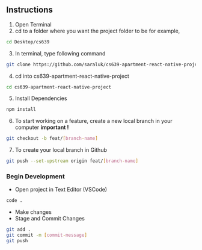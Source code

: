## Instructions
1. Open Terminal
2. cd to a folder where you want the project folder to be
for example,
```bash
cd Desktop/cs639
```
3. In terminal, type following command
```bash
git clone https://github.com/saraluk/cs639-apartment-react-native-project.git
```
4. cd into cs639-apartment-react-native-project
```bash
cd cs639-apartment-react-native-project
```
5. Install Dependencies
```bash
npm install
```
6. To start working on a feature, create a new local branch in your computer **important !**
```bash
git checkout -b feat/[branch-name]
```
7. To create your local branch in Github
```bash
git push --set-upstream origin feat/[branch-name]
```

### Begin Development
- Open project in Text Editor (VSCode)
```bash
code .
```
- Make changes
- Stage and Commit Changes 
```bash
git add .
git commit -m [commit-message]
git push
```

